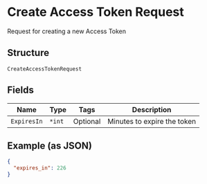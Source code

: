 
# Create Access Token Request

Request for creating a new Access Token

## Structure

`CreateAccessTokenRequest`

## Fields

| Name | Type | Tags | Description |
|  --- | --- | --- | --- |
| `ExpiresIn` | `*int` | Optional | Minutes to expire the token |

## Example (as JSON)

```json
{
  "expires_in": 226
}
```

